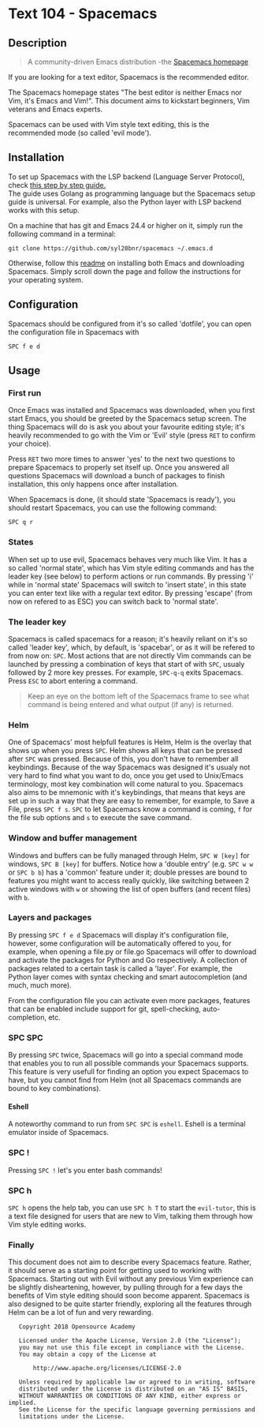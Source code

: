 # Text 104 - Spacemacs
## Description
> A community-driven Emacs distribution -the [Spacemacs homepage](http://spacemacs.org/)

If you are looking for a text editor, Spacemacs is the recommended editor.

The Spacemacs homepage states "The best editor is neither Emacs nor Vim, it's Emacs and Vim!". This document aims to kickstart beginners, Vim veterans and Emacs experts.

Spacemacs can be used with Vim style text editing, this is the recommended mode (so called 'evil mode').

## Installation
To set up Spacemacs with the LSP backend (Language Server Protocol), check [this step by step guide.](./install-spacemacs.md)  
The guide uses Golang as programming language but the Spacemacs setup guide is universal. For example, also the Python layer with LSP backend works with this setup.  

On a machine that has git and Emacs 24.4 or higher on it, simply run the following command in a terminal:
```
git clone https://github.com/syl20bnr/spacemacs ~/.emacs.d
```
Otherwise, follow this [readme](https://github.com/syl20bnr/spacemacs) on installing both Emacs and downloading Spacemacs. Simply scroll down the page and follow the instructions for your operating system.

## Configuration
Spacemacs should be configured from it's so called 'dotfile', you can open the configuration file in Spacemacs with
```
SPC f e d
```

## Usage

### First run

Once Emacs was installed and Spacemacs was downloaded, when you first start Emacs, you should be greeted by the Spacemacs setup screen. The thing Spacemacs will do is ask you about your favourite editing style; it's
heavily recommended to go with the Vim or 'Evil' style (press `RET` to confirm your choice).

Press `RET` two more times to answer 'yes' to the next two questions to prepare Spacemacs to properly set itself up. Once you answered all questions Spacemacs will download a bunch of packages to finish installation, this only happens once after installation.

When Spacemacs is done, (it should state 'Spacemacs is ready'), you should restart Spacemacs, you can use the following command:
```
SPC q r
```

### States

When set up to use evil, Spacemacs behaves very much like Vim. It has a so called 'normal state', which has Vim style editing commands and has the leader key (see below) to perform actions or run commands. By pressing 'i'
while in 'normal state' Spacemacs will switch to 'insert state', in this state you can enter text like with a regular text editor. By pressing 'escape' (from now on refered to as ESC) you can switch back to 'normal state'.

### The leader key

Spacemacs is called spacemacs for a reason; it's heavily reliant on it's so called 'leader key', which, by default, is 'spacebar', or as it will be refered to from now on: `SPC`. Most actions that are not directly Vim commands can be launched by pressing a combination of keys that start of with `SPC`, usualy followed by 2 more key presses. For example, `SPC-q-q` exits Spacemacs.  
Press `ESC` to abort entering a command.
> Keep an eye on the bottom left of the Spacemacs frame to see what command is being entered and what output (if any) is returned.

### Helm

One of Spacemacs' most helpfull features is Helm, Helm is the overlay that shows up when you press `SPC`. Helm shows all keys that can be pressed after `SPC` was pressed. Because of this, you don't have to remember all keybindings. Because of the way Spacemacs was designed it's usualy not very hard to find what you want to do, once you get used to Unix/Emacs terminology, most key combination will come natural to you. Spacemacs also aims to be mnemonic with it's keybindings, that means that keys are set up in such a way that they are easy to remember, for example, to Save a File, press `SPC f s`. `SPC` to let Spacemacs know a command is coming, `f` for the file sub options and `s` to execute the save command.

### Window and buffer management

Windows and buffers can be fully managed through Helm, `SPC W [key]` for windows, `SPC B [key]` for buffers. Notice how a 'double entry' (e.g. `SPC w w` or `SPC b b`) has a 'common' feature under it; double presses are bound to features you might want to access really quickly, like switching between 2 active windows with `w` or showing the list of open buffers (and recent files) with `b`.

### Layers and packages

By pressing `SPC f e d` Spacemacs will display it's configuration file, however, some configuration will be automatically offered to you, for example, when opening a file.py or file.go Spacemacs will offer to download and activate the packages for Python and Go respectively. A collection of packages related to a certain task is called a 'layer'. For example, the Python layer comes with syntax checking and smart autocompletion (and much, much more).

From the configuration file you can activate even more packages, features that can be enabled include support for git, spell-checking, auto-completion, etc.

### SPC SPC

By pressing `SPC` twice, Spacemacs will go into a special command mode that enables you to run all possible commands your Spacemacs supports. This feature is very usefull for finding an option you expect Spacemacs to have, but you cannot find from Helm (not all Spacemacs commands are bound to key combinations).

#### Eshell

A noteworthy command to run from `SPC SPC` is `eshell`. Eshell is a terminal emulator inside of Spacemacs.

### SPC !

Pressing `SPC !` let's you enter bash commands!

### SPC h

`SPC h` opens the help tab, you can use `SPC h T` to start the `evil-tutor`, this is a text file designed for users that are new to Vim, talking them through how Vim style editing works.

### Finally

This document does not aim to describe every Spacemacs feature. Rather, it should serve as a starting point for getting used to working with Spacemacs. Starting out with Evil without any previous Vim experience can be slightly disheartening, however, by pulling through for a few days the benefits of Vim style editing should soon become apparent. Spacemacs is also designed to be quite starter friendly, exploring all the features through Helm can be a lot of fun and very rewarding.

```
   Copyright 2018 Opensource Academy

   Licensed under the Apache License, Version 2.0 (the "License");
   you may not use this file except in compliance with the License.
   You may obtain a copy of the License at

       http://www.apache.org/licenses/LICENSE-2.0

   Unless required by applicable law or agreed to in writing, software
   distributed under the License is distributed on an "AS IS" BASIS,
   WITHOUT WARRANTIES OR CONDITIONS OF ANY KIND, either express or implied.
   See the License for the specific language governing permissions and
   limitations under the License.
```

